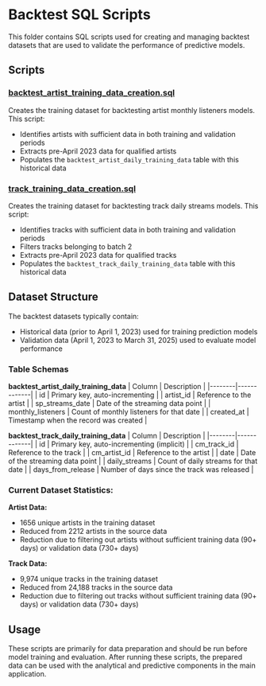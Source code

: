# Backtest SQL Scripts

This folder contains SQL scripts used for creating and managing backtest datasets that are used to validate the performance of predictive models.

## Scripts

### [backtest_artist_training_data_creation.sql](backtest_artist_training_data_creation.sql)
Creates the training dataset for backtesting artist monthly listeners models. This script:
- Identifies artists with sufficient data in both training and validation periods
- Extracts pre-April 2023 data for qualified artists
- Populates the `backtest_artist_daily_training_data` table with this historical data

### [track_training_data_creation.sql](track_training_data_creation.sql)
Creates the training dataset for backtesting track daily streams models. This script:
- Identifies tracks with sufficient data in both training and validation periods
- Filters tracks belonging to batch 2
- Extracts pre-April 2023 data for qualified tracks
- Populates the `backtest_track_daily_training_data` table with this historical data

## Dataset Structure

The backtest datasets typically contain:
- Historical data (prior to April 1, 2023) used for training prediction models
- Validation data (April 1, 2023 to March 31, 2025) used to evaluate model performance

### Table Schemas

**backtest_artist_daily_training_data**
| Column | Description |
|--------|-------------|
| id | Primary key, auto-incrementing |
| artist_id | Reference to the artist |
| sp_streams_date | Date of the streaming data point |
| monthly_listeners | Count of monthly listeners for that date |
| created_at | Timestamp when the record was created |

**backtest_track_daily_training_data**
| Column | Description |
|--------|-------------|
| id | Primary key, auto-incrementing (implicit) |
| cm_track_id | Reference to the track |
| cm_artist_id | Reference to the artist |
| date | Date of the streaming data point |
| daily_streams | Count of daily streams for that date |
| days_from_release | Number of days since the track was released |

### Current Dataset Statistics:

**Artist Data:**
- 1656 unique artists in the training dataset
- Reduced from 2212 artists in the source data
- Reduction due to filtering out artists without sufficient training data (90+ days) or validation data (730+ days)

**Track Data:**
- 9,974 unique tracks in the training dataset
- Reduced from 24,188 tracks in the source data
- Reduction due to filtering out tracks without sufficient training data (90+ days) or validation data (730+ days)

## Usage

These scripts are primarily for data preparation and should be run before model training and evaluation. After running these scripts, the prepared data can be used with the analytical and predictive components in the main application. 